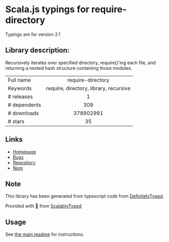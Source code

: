 
# Scala.js typings for require-directory

Typings are for version 2.1

## Library description:
Recursively iterates over specified directory, require()'ing each file, and returning a nested hash structure containing those modules.

|                    |                 |
| ------------------ | :-------------: |
| Full name          | require-directory |
| Keywords           | require, directory, library, recursive |
| # releases         | 1 |
| # dependents       | 309 |
| # downloads        | 378902991 |
| # stars            | 35 |

## Links
- [Homepage](https://github.com/troygoode/node-require-directory/)
- [Bugs](http://github.com/troygoode/node-require-directory/issues/)
- [Repository](https://github.com/troygoode/node-require-directory)
- [Npm](https://www.npmjs.com/package/require-directory)
    


## Note
This library has been generated from typescript code from [DefinitelyTyped](https://definitelytyped.org).

Provided with :purple_heart: from [ScalablyTyped](https://github.com/oyvindberg/ScalablyTyped)

## Usage
See [the main readme](../../readme.md) for instructions.


